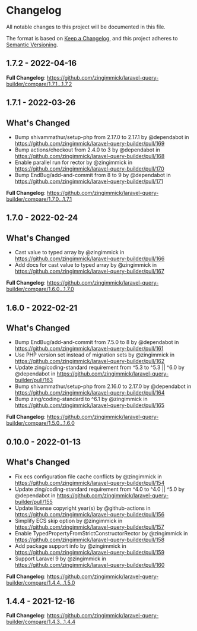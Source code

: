# Changelog

All notable changes to this project will be documented in this file.

The format is based on [Keep a Changelog](https://keepachangelog.com/en/1.0.0/),
and this project adheres to [Semantic Versioning](https://semver.org/spec/v2.0.0.html).

## 1.7.2 - 2022-04-16

**Full Changelog**: https://github.com/zingimmick/laravel-query-builder/compare/1.7.1...1.7.2

## 1.7.1 - 2022-03-26

## What's Changed

- Bump shivammathur/setup-php from 2.17.0 to 2.17.1 by @dependabot in https://github.com/zingimmick/laravel-query-builder/pull/169
- Bump actions/checkout from 2.4.0 to 3 by @dependabot in https://github.com/zingimmick/laravel-query-builder/pull/168
- Enable parallel run for rector by @zingimmick in https://github.com/zingimmick/laravel-query-builder/pull/170
- Bump EndBug/add-and-commit from 8 to 9 by @dependabot in https://github.com/zingimmick/laravel-query-builder/pull/171

**Full Changelog**: https://github.com/zingimmick/laravel-query-builder/compare/1.7.0...1.7.1

## 1.7.0 - 2022-02-24

## What's Changed

- Cast value to typed array by @zingimmick in https://github.com/zingimmick/laravel-query-builder/pull/166
- Add docs for cast value to typed array by @zingimmick in https://github.com/zingimmick/laravel-query-builder/pull/167

**Full Changelog**: https://github.com/zingimmick/laravel-query-builder/compare/1.6.0...1.7.0

## 1.6.0 - 2022-02-21

## What's Changed

- Bump EndBug/add-and-commit from 7.5.0 to 8 by @dependabot in https://github.com/zingimmick/laravel-query-builder/pull/161
- Use PHP version set instead of migration sets by @zingimmick in https://github.com/zingimmick/laravel-query-builder/pull/162
- Update zing/coding-standard requirement from ^5.3 to ^5.3 || ^6.0 by @dependabot in https://github.com/zingimmick/laravel-query-builder/pull/163
- Bump shivammathur/setup-php from 2.16.0 to 2.17.0 by @dependabot in https://github.com/zingimmick/laravel-query-builder/pull/164
- Bump zing/coding-standard to ^6.1 by @zingimmick in https://github.com/zingimmick/laravel-query-builder/pull/165

**Full Changelog**: https://github.com/zingimmick/laravel-query-builder/compare/1.5.0...1.6.0

## 0.10.0 - 2022-01-13

## What's Changed

- Fix ecs configuration file cache conflicts by @zingimmick in https://github.com/zingimmick/laravel-query-builder/pull/154
- Update zing/coding-standard requirement from ^4.0 to ^4.0 || ^5.0 by @dependabot in https://github.com/zingimmick/laravel-query-builder/pull/155
- Update license copyright year(s) by @github-actions in https://github.com/zingimmick/laravel-query-builder/pull/156
- Simplify ECS skip option by @zingimmick in https://github.com/zingimmick/laravel-query-builder/pull/157
- Enable TypedPropertyFromStrictConstructorRector by @zingimmick in https://github.com/zingimmick/laravel-query-builder/pull/158
- Add package support info by @zingimmick in https://github.com/zingimmick/laravel-query-builder/pull/159
- Support Laravel 9 by @zingimmick in https://github.com/zingimmick/laravel-query-builder/pull/160

**Full Changelog**: https://github.com/zingimmick/laravel-query-builder/compare/1.4.4...1.5.0

## 1.4.4 - 2021-12-16

**Full Changelog**: https://github.com/zingimmick/laravel-query-builder/compare/1.4.3...1.4.4

